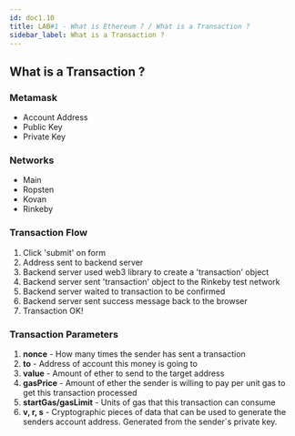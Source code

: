 ```yaml
---
id: doc1.10
title: LAB#1 - What is Ethereum ? / What is a Transaction ?
sidebar_label: What is a Transaction ?
---
```


## What is a Transaction ?

### Metamask
- Account Address
- Public Key
- Private Key

### Networks
- Main
- Ropsten
- Kovan
- Rinkeby

### Transaction Flow
1. Click 'submit' on form
2. Address sent to backend server
3. Backend server used web3 library to create a 'transaction' object
4. Backend server sent 'transaction' object to the Rinkeby test network
5. Backend server waited to transaction to be confirmed
6. Backend server sent success message back to the browser
7. Transaction OK!

### Transaction Parameters
1. **nonce** - How many times the sender has sent a transaction
2. **to** - Address of account this money is going to
3. **value** - Amount of ether to send to the target address
4. **gasPrice** - Amount of ether the sender is willing to pay per unit gas to get this transaction processed
5. **startGas/gasLimit** - Units of gas that this transaction can consume
6. **v, r, s** - Cryptographic pieces of data that can be used to generate the senders account address. Generated from the sender´s private key.   

